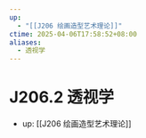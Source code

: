```yaml
---
up:
  - "[[J206 绘画造型艺术理论]]"
ctime: 2025-04-06T17:58:52+08:00
aliases:
  - 透视学
---
```


# J206.2 透视学

- up: [[J206 绘画造型艺术理论]]
